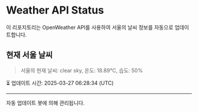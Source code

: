 
# Weather API Status

이 리포지토리는 OpenWeather API를 사용하여 서울의 날씨 정보를 자동으로 업데이트합니다.

## 현재 서울 날씨
> 서울의 현재 날씨: clear sky, 온도: 18.89°C, 습도: 50%

⏳ 업데이트 시간: 2025-03-27 06:28:34 (UTC)

---
자동 업데이트 봇에 의해 관리됩니다.
